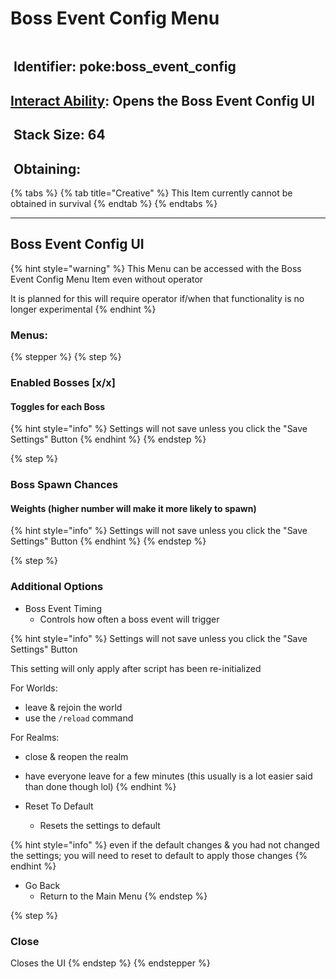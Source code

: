 # Boss Event Config Menu

<figure><img src="https://github.com/user-attachments/assets/a7627a43-c3d4-4924-8a95-c87394c7d164" alt=""><figcaption></figcaption></figure>



## <img src="https://minecraft.wiki/images/Name_Tag_JE2_BE2.png?cbdc1" alt="" data-size="line"> Identifier: **poke:boss\_event\_config** <a href="#identifier" id="identifier"></a>

## [Interact Ability](../../misc-other-info/interact-abilities.md): Opens the Boss Event Config UI

## <img src="https://minecraft.wiki/images/Light_Gray_Bundle_JE1_BE1.png?b552e" alt="" data-size="line"> Stack Size: 64

## <img src="https://minecraft.wiki/images/thumb/Crafting_Table_JE4_BE3.png/150px-Crafting_Table_JE4_BE3.png?5767f" alt="" data-size="line"> Obtaining:

{% tabs %}
{% tab title="Creative" %}
This Item currently cannot be obtained in survival
{% endtab %}
{% endtabs %}

***

## Boss Event Config UI

{% hint style="warning" %}
This Menu can be accessed with the Boss Event Config Menu Item even without operator



It is planned for this will require operator if/when that functionality is no longer experimental
{% endhint %}



### Menus:

{% stepper %}
{% step %}
### Enabled Bosses \[x/x]

#### Toggles for each Boss

{% hint style="info" %}
Settings will not save unless you click the "Save Settings" Button
{% endhint %}
{% endstep %}

{% step %}
### Boss Spawn Chances

#### Weights (higher number will make it more likely to spawn)

{% hint style="info" %}
Settings will not save unless you click the "Save Settings" Button
{% endhint %}
{% endstep %}

{% step %}
### Additional Options

* Boss Event Timing
  * Controls how often a boss event will trigger

{% hint style="info" %}
Settings will not save unless you click the "Save Settings" Button



This setting will only apply after script has been re-initialized



For Worlds:

* leave & rejoin the world
* use the `/reload` command



For Realms:

* close & reopen the realm&#x20;
* have everyone leave for a few minutes (this usually is a lot easier said than done though lol)
{% endhint %}

* Reset To Default
  * Resets the settings to default

{% hint style="info" %}
even if the default changes & you had not changed the settings; you will need to reset to default to apply those changes
{% endhint %}

* Go Back
  * Return to the Main Menu
{% endstep %}

{% step %}
### Close

Closes the UI
{% endstep %}
{% endstepper %}
